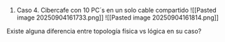 1. Caso 4. Cibercafe con 10 PC´s en un solo cable compartido
![[Pasted image 20250904161733.png]]
![[Pasted image 20250904161814.png]]

Existe alguna diferencia entre topología física vs lógica en su caso?